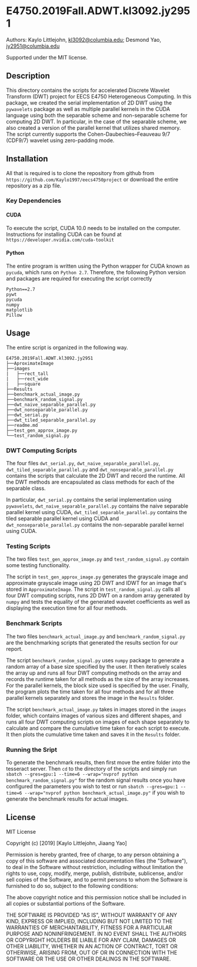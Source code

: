 # E4750.2019Fall.ADWT.kl3092.jy2951
Authors: 
Kaylo Littlejohn, kl3092@columbia.edu;
Desmond Yao, jy2951@columbia.edu

Supported under the MIT license.

## Description
This directory contains the scripts for accelerated Discrete Wavelet Transform (DWT)  project for EECS E4750 
Heterogeneous Computing. In this package, we created the serial implementation of 2D DWT using the `pywavelets` package 
as well as multiple parallel  kernels in the CUDA language using both the separable scheme and non-separable scheme for 
computing 2D DWT. In  particular, in the case of the separable scheme, we also created a version of the parallel
kernel that utilizes shared memory. The script currently supports the Cohen-Daubechies–Feauveau 9/7 (CDF9/7) wavelet
using zero-padding mode. 

## Installation
All that is required is to clone the repository from github from  `https://github.com/Kaylo1997/eecs4750project` or 
download the entire repository as a zip file. 

### Key Dependencies
#### CUDA
To execute the script, CUDA 10.0 needs to be installed on the computer. Instructions for installing CUDA can be found at 
`https://developer.nvidia.com/cuda-toolkit`

#### Python
The entire program is written using the Python wrapper for CUDA known as `pycuda`, which runs on `Python 2.7`. Therefore,
the following Python version and packages are required for executing the script correctly
```
Python==2.7
pywt
pycuda
numpy
matplotlib
Pillow
```

## Usage
The entire script is organized in the following way.
```
E4750.2019Fall.ADWT.kl3092.jy2951
├──AproximateImage
├──images
|   ├──rect_tall
|   ├──rect_wide
|   ├──square
├──Results
├──benchmark_actual_image.py
├──benchmark_random_signal.py
├──dwt_naive_separable_parallel.py
├──dwt_nonseparable_parallel.py
├──dwt_serial.py
├──dwt_tiled_separable_parallel.py
├──readme.md
├──test_gen_approx_image.py
└──test_random_signal.py
```

### DWT Computing Scripts
The four files `dwt_serial.py`, `dwt_naive_separable_parallel.py`, `dwt_tiled_separable_parallel.py` and 
`dwt_nonseparable_parallel.py` contains the scripts that calculate the 2D DWT and record the runtime. All the DWT methods
are encapsulated as class methods for each of the separable class. 

In particular,
`dwt_serial.py` contains the serial implementation using `pywavelets`, `dwt_naive_separable_parallel.py` contains the
naive separable parallel kernel using CUDA, `dwt_tiled_separable_parallel.py` contains the tiled separable parallel 
kernel using CUDA and `dwt_nonseparable_parallel.py` contains the non-separable parallel kernel using CUDA.

### Testing Scripts
The two files `test_gen_approx_image.py` and `test_random_signal.py` contain some testing functionality. 

The script in `test_gen_approx_image.py` generates the grayscale image and approximate grayscale image using 2D DWT and
IDWT for an image that's stored in `ApproximateImage`. The script in `test_random_signal.py` calls all four DWT
computing scripts, runs 2D DWT on a random array generated by `numpy` and tests the equality of the generated wavelet 
coefficients as well as displaying the execution time for all four methods.

### Benchmark Scripts
The two files `benchmark_actual_image.py` and `benchmark_random_signal.py` are the benchmarking scripts that generated
the results section for our report.

The script `benchmark_random_signal.py` uses `numpy` package to generate a random array of a base size specified by the 
user. It then iteratively scales the array up and runs all four DWT computing methods on the array and records the runtime
taken for all methods as the size of the array increases. For the parallel kernels, the block size used is specified by
the user. Finally, the program plots the time taken for all four methods and for all three parallel kernels separately
and stores the image in the `Results` folder.

The script `benchmark_actual_image.py` takes in images stored in the `images` folder, which contains images of various
sizes and different shapes, and runs all four DWT computing scripts on images of each shape separately to calculate and 
compare the cumulative time taken for each script to execute. It then plots the cumulative time taken and saves it in
the `Results` folder.

### Running the Sript
To generate the benchmark results, then first move the entire folder into the tesseract server. Then `cd` to the directory
of the scripts and simply run `sbatch --gres=gpu:1 --time=6 --wrap="nvprof python benchmark_random_signal.py"`
for the random signal results once you have configured the parameters you wish to test or run `sbatch --gres=gpu:1 --time=6 --wrap="nvprof python benchmark_actual_image.py"`
if you wish to generate the benchmark results for actual images. 

## License
MIT License

Copyright (c) [2019] [Kaylo Littlejohn, Jiaang Yao]

Permission is hereby granted, free of charge, to any person obtaining a copy
of this software and associated documentation files (the "Software"), to deal
in the Software without restriction, including without limitation the rights
to use, copy, modify, merge, publish, distribute, sublicense, and/or sell
copies of the Software, and to permit persons to whom the Software is
furnished to do so, subject to the following conditions:

The above copyright notice and this permission notice shall be included in all
copies or substantial portions of the Software.

THE SOFTWARE IS PROVIDED "AS IS", WITHOUT WARRANTY OF ANY KIND, EXPRESS OR
IMPLIED, INCLUDING BUT NOT LIMITED TO THE WARRANTIES OF MERCHANTABILITY,
FITNESS FOR A PARTICULAR PURPOSE AND NONINFRINGEMENT. IN NO EVENT SHALL THE
AUTHORS OR COPYRIGHT HOLDERS BE LIABLE FOR ANY CLAIM, DAMAGES OR OTHER
LIABILITY, WHETHER IN AN ACTION OF CONTRACT, TORT OR OTHERWISE, ARISING FROM,
OUT OF OR IN CONNECTION WITH THE SOFTWARE OR THE USE OR OTHER DEALINGS IN THE
SOFTWARE.
